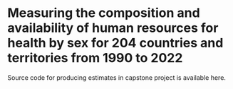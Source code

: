 # Measuring the composition and availability of human resources for health by sex for 204 countries and territories from 1990 to 2022

Source code for producing estimates in capstone project is available here. 
